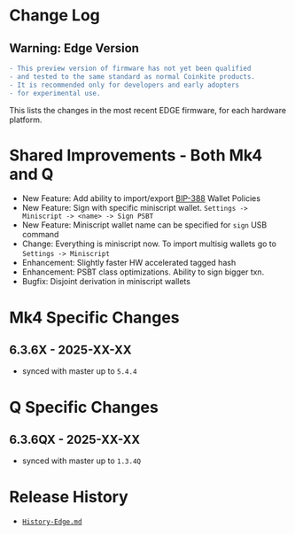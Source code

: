 # Change Log

## Warning: Edge Version

```diff
- This preview version of firmware has not yet been qualified
- and tested to the same standard as normal Coinkite products.
- It is recommended only for developers and early adopters
- for experimental use.
```

This lists the changes in the most recent EDGE firmware, for each hardware platform.

# Shared Improvements - Both Mk4 and Q

- New Feature: Add ability to import/export [BIP-388](https://github.com/bitcoin/bips/blob/master/bip-0388.mediawiki) Wallet Policies
- New Feature: Sign with specific miniscript wallet. `Settings -> Miniscript -> <name> -> Sign PSBT`
- New Feature: Miniscript wallet name can be specified for `sign` USB command
- Change: Everything is miniscript now. To import multisig wallets go to `Settings -> Miniscript`
- Enhancement: Slightly faster HW accelerated tagged hash
- Enhancement: PSBT class optimizations. Ability to sign bigger txn.
- Bugfix: Disjoint derivation in miniscript wallets

# Mk4 Specific Changes

## 6.3.6X - 2025-XX-XX

- synced with master up to `5.4.4`


# Q Specific Changes

## 6.3.6QX - 2025-XX-XX

- synced with master up to `1.3.4Q`


# Release History

- [`History-Edge.md`](History-Edge.md)
